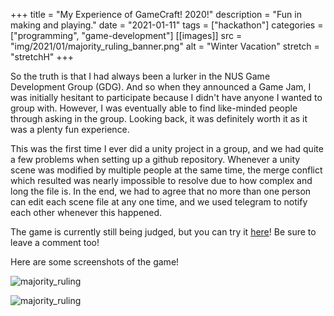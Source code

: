 +++
title = "My Experience of GameCraft! 2020!"
description = "Fun in making and playing."
date = "2021-01-11"
tags = ["hackathon"]
categories = ["programming", "game-development"]
[[images]]
  src = "img/2021/01/majority_ruling_banner.png"
  alt = "Winter Vacation"
  stretch = "stretchH"
+++

So the truth is that I had always been a lurker in the NUS Game Development Group (GDG). 
And so when they announced a Game Jam, I was initially hesitant to participate because I didn't have anyone I wanted to group with. However, I was eventually able to find like-minded people through asking in the group. Looking back, it was definitely worth it as it was a plenty fun experience.

This was the first time I ever did a unity project in a group, and we had quite a few problems when setting up a github repository. Whenever a unity scene was modified by multiple people at the same time, the merge conflict which resulted was nearly impossible to resolve due to how complex and long the file is. In the end, we had to agree that no more than one person can edit each scene file at any one time, and we used telegram to notify each other whenever this happened.


The game is currently still being judged, but you can try it [here](https://knotstoks.itch.io/majority-ruling)! Be sure to leave a comment too!

Here are some screenshots of the game!

![majority_ruling](/img/2021/01/majority_ruling_main.png)

![majority_ruling](/img/2021/01/majority_ruling_lvl3.png)

